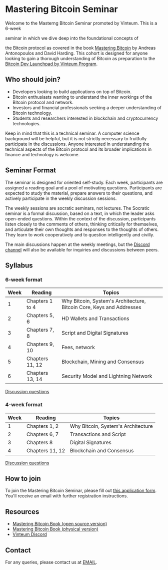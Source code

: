 # Mastering Bitcoin Seminar

Welcome to the Masterng Bitcoin Seminar promoted by Vinteum. This is a 6-week
<!-- 4-week --> seminar in which we dive deep into the foundational concepts of
the Bitcoin protocol as covered in the book [Mastering
Bitcoin](https://github.com/bitcoinbook/bitcoinbook) by Andreas Antonopoulos and
David Harding. This cohort is designed for anyone looking to gain a thorough
understanding of Bitcoin as preparation to the [Bitcoin Dev Launchpad by Vinteum
Program](https://github.com/vinteum-bdl). 

## Who should join?

- Developers looking to build applications on top of Bitcoin.
- Bitcoin enthusiasts wanting to understand the inner workings of the Bitcoin
  protocol and network.
- Investors and financial professionals seeking a deeper understanding of
  Bitcoin technology.
- Students and researchers interested in blockchain and cryptocurrency
  technologies.

Keep in mind that this is a technical seminar. A computer science background
will be helpful, but it is not strictly necessary to fruitfully participate in
the discussions. Anyone interested in understanding the technical
aspects of the Bitcoin protocol and its broader implications in finance and
technology is welcome.

## Seminar Format

The seminar is designed for oriented self-study. Each week, participants are
assigned a reading goal and a pool of motivating questions. Participants are
expected to study the material, prepare answers to their questions, and actively
participate in the weekly discussion sessions.

The weekly sessions are socratic seminars, not lectures. The Socratic seminar is
a formal discussion, based on a text, in which the leader asks open-ended
questions. Within the context of the discussion, participants listen closely to
the comments of others, thinking critically for themselves, and articulate their
own thoughts and responses to the thoughts of others. They learn to work
cooperatively and to question intelligently and civilly.

The main discussions happen at the weekly meetings, but the [Discord channel]() will
also be available for inquiries and discussions between peers.

## Syllabus

### 6-week format

| Week | Reading         | Topics                                                               |
|------|-----------------|----------------------------------------------------------------------|
| 1    | Chapters 1 to 4 | Why Bitcoin, System's Architecture, Bitcoin Core, Keys and Addresses |
| 2    | Chapters 5, 6   | HD Wallets and Transactions                                          |
| 3    | Chapters 7, 8   | Script and Digital Signatures                                        |
| 4    | Chapters 9, 10  | Fees, network                                                        |
| 5    | Chapters 11, 12 | Blockchain, Mining and Consensus                                     |
| 6    | Chapters 13, 14 | Security Model and Lightning Network                                 |

[Discussion questions](motivating-questions-6-week.md)

### 4-week format

| Week | Reading         | Topics                             |
|------|-----------------|------------------------------------|
| 1    | Chapters 1, 2   | Why Bitcoin, System's Architecture |
| 2    | Chapters 6, 7   | Transactions and Script            |
| 3    | Chapters 8      | Digital Signatures                 |
| 4    | Chapters 11, 12 | Blockchain and Consensus           |

[Discussion questions](motivating-questions-4-week.md)

## How to join

To join the Mastering Bitcoin Seminar, please fill out [this application form]().
You'll receive an email with further registration instructions.

## Resources

- [Mastering Bitcoin Book (open source version)](https://github.com/bitcoinbook/bitcoinbook)
- [Mastering Bitcoin Book (physical version)](https://a.co/d/4UNf4jo)
- [Vinteum Discord]()

## Contact

For any queries, please contact us at [EMAIL]().
